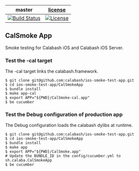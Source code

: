 | master  |  [license](LICENSE) |
|---------|---------------------|
|[![Build Status](https://travis-ci.org/calabash/ios-smoke-test-app.svg?branch=master)](https://travis-ci.org/calabash/ios-smoke-test-app)| [![License](https://img.shields.io/badge/licence-MIT-blue.svg)](http://opensource.org/licenses/MIT) |

## CalSmoke App

Smoke testing for Calabash iOS and Calabash iOS Server.


### Test the -cal target

The -cal target links the calabash.framework.

```
$ git clone git@github.com:calabash/ios-smoke-test-app.git
$ cd ios-smoke-test-app/CalSmokeApp
$ bundle install
$ make app-cal
$ export APP="${PWD}/CalSmoke-cal.app"
$ be cucumber
```

### Test the Debug configuration of production app

The Debug configuration loads the calabash dylibs at runtime.

```
$ git clone git@github.com:calabash/ios-smoke-test-app.git
$ cd ios-smoke-test-app/CalSmokeApp
$ bundle install
$ make app
$ export APP="${PWD}/CalSmoke.app"
# Update the BUNDLE_ID in the config/cucumber.yml to sh.calaba.CalSmokeApp
$ be cucumber
```


